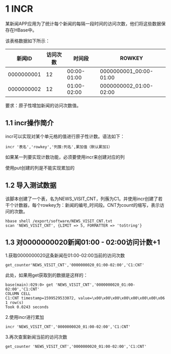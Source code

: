 # 1 INCR
某新闻APP应用为了统计每个新闻的每隔一段时间的访问次数，他们将这些数据保存在HBase中。

该表格数据如下所示：

| 新闻ID    | 访问次数    | 时间段 | ROWKEY
| --- | --- | --- | ---
| 0000000001  | 12  | 00:00-01:00 | 0000000001_00:00-01:00
| 0000000002  | 12  | 01:00-02:00 | 0000000002_01:00-02:00

要求：原子性增加新闻的访问次数值。

## 1.1 incr操作简介
incr可以实现对某个单元格的值进行原子性计数。语法如下：
``` 
incr '表名','rowkey','列蔟:列名',累加值（默认累加1）
```
如果某一列要实现计数功能，必须要使用incr来创建对应的列

使用put创建的列是不能实现累加的

## 1.2 导入测试数据
该脚本创建了一个表，名为NEWS_VISIT_CNT，列蔟为C1。并使用incr创建了若干个计数器，每个rowkey为：新闻的编号_时间段。CNT为count的缩写，表示访问的次数。
``` 
hbase shell /export/software/NEWS_VISIT_CNT.txt 
scan 'NEWS_VISIT_CNT', {LIMIT => 5, FORMATTER => 'toString'}
```

## 1.3 对0000000020新闻01:00 - 02:00访问计数+1
1.获取0000000020这条新闻在01:00-02:00当前的访问次数
``` 
get_counter'NEWS_VISIT_CNT','0000000020_01:00-02:00','C1:CNT'
```

此处，如果用get获取到的数据是这样的：
``` 
base(main):029:0> get 'NEWS_VISIT_CNT','0000000020_01:00-02:00','C1:CNT'
COLUMN CELL 
C1:CNT timestamp=1599529533072, value=\x00\x00\x00\x00\x00\x00\x00\x06 
1 row(s)
Took 0.0243 seconds
```

2.使用incr进行累加
``` 
incr 'NEWS_VISIT_CNT','0000000020_01:00-02:00','C1:CNT'
```

3.再次查案新闻当前的访问次数
``` 
get_counter 'NEWS_VISIT_CNT','0000000020_01:00-02:00','C1:CNT'
```

